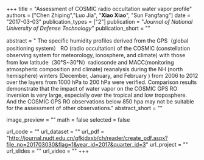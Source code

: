 +++
title = "Assessment of COSMIC radio occultation water vapor profile"
authors = ["Chen Zhiping","Luo Jia", "**Xiao Xiao**", "Sun Fangfang"]
date = "2017-03-03"
publication_types = ["2"]
publication = "*Journal of National University of Defense Technology*"
publication_short = ""

abstract = " The specific humidity profiles derived from the GPS（global positioning system） RO (radio occultation) of the COSMIC (constellation observing system for meteorology, ionosphere, and climate) with those from low latitude（30°S~30°N）radiosonde and MACC(monitoring atmospheric composition and climate) reanalysis during the NH (north hemisphere) winters (December, January, and February ) from 2006 to 2012 over the layers from 1000 hPa to 200 hPa were verified. Comparison results demonstrate that the impact of water vapor on the COSMIC GPS RO inversion is very large, especially over the tropical and low troposphere. And the COSMIC GPS RO observations below 850 hpa may not be suitable for the assessment of other observations."
abstract_short = ""

image_preview = ""
math = false
selected = false

url_code = ""
url_dataset = ""
url_pdf = "http://journal.nudt.edu.cn/gfkjdxxb/ch/reader/create_pdf.aspx?file_no=201703030&flag=1&year_id=2017&quarter_id=3"
url_project = ""
url_slides = ""
url_video = ""
+++
